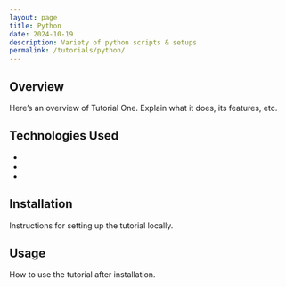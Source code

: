 ```yaml
---
layout: page
title: Python
date: 2024-10-19
description: Variety of python scripts & setups
permalink: /tutorials/python/
---
```


## Overview
Here’s an overview of Tutorial One. Explain what it does, its features, etc.

## Technologies Used
- 
- 
- 

## Installation
Instructions for setting up the tutorial locally.

## Usage
How to use the tutorial after installation.

